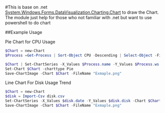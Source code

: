 #This is base on .net [System.Windows.Forms.DataVisualization.Charting.Chart](https://docs.microsoft.com/en-us/dotnet/api/system.windows.forms.datavisualization.charting?view=netframework-4.8) to draw the Chart. The module just help for those who not familiar with .net but want to use powershell to do chart

##Example Usage

Pie Chart for CPU Usage

```Powershell
$Chart = new-Chart
$Process =Get-Process | Sort-Object CPU -Descending | Select-Object -First 20

$Chart | Set-ChartSeries -X_Values $Process.name -Y_Values $Process.ws
Set-Chart $Chart -charttype Pie
Save-ChartImage -Chart $Chart -FileName "Exmaple.png"
```

Line Chart For Disk Usage Trend

```Powershell
$Chart = new-Chart
$disk = Import-Csv disk.csv
Set-ChartSeries -X_Values $disk.date -Y_Values $disk.disk -Chart $Chart
Save-ChartImage -Chart $Chart -FileName "Exmaple.png"
```